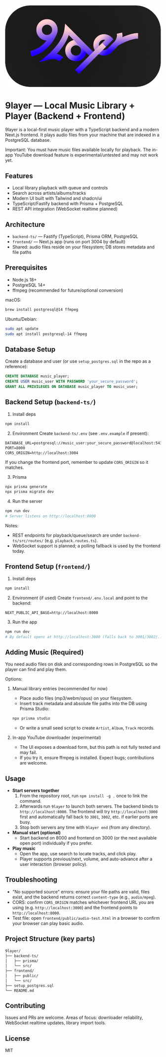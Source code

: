 ![9layer Logo](frontend/public/Frame%202.png)

# 9layer — Local Music Library + Player (Backend + Frontend)

9layer is a local-first music player with a TypeScript backend and a modern Next.js frontend. It plays audio files from your machine that are indexed in a PostgreSQL database.

Important: You must have music files available locally for playback. The in-app YouTube download feature is experimental/untested and may not work yet.

## Features
- Local library playback with queue and controls
- Search across artists/albums/tracks
- Modern UI built with Tailwind and shadcn/ui
- TypeScript/Fastify backend with Prisma + PostgreSQL
- REST API integration (WebSocket realtime planned)

## Architecture
- `backend-ts/` — Fastify (TypeScript), Prisma ORM, PostgreSQL
- `frontend/` — Next.js app (runs on port 3004 by default)
- Shared: audio files reside on your filesystem; DB stores metadata and file paths

## Prerequisites
- Node.js 18+
- PostgreSQL 14+
- ffmpeg (recommended for future/optional conversion)

macOS:
```bash
brew install postgresql@14 ffmpeg
```

Ubuntu/Debian:
```bash
sudo apt update
sudo apt install postgresql-14 ffmpeg
```

## Database Setup
Create a database and user (or use `setup_postgres.sql` in the repo as a reference):
```sql
CREATE DATABASE music_player;
CREATE USER music_user WITH PASSWORD 'your_secure_password';
GRANT ALL PRIVILEGES ON DATABASE music_player TO music_user;
```

## Backend Setup (`backend-ts/`)
1) Install deps
```bash
npm install
```

2) Environment
Create `backend-ts/.env` (see `.env.example` if present):
```
DATABASE_URL=postgresql://music_user:your_secure_password@localhost:5432/music_player
PORT=8000
CORS_ORIGIN=http://localhost:3004
```

If you change the frontend port, remember to update `CORS_ORIGIN` so it matches.

3) Prisma
```bash
npx prisma generate
npx prisma migrate dev
```

4) Run the server
```bash
npm run dev
# Server listens on http://localhost:8000
```

Notes:
- REST endpoints for playback/queue/search are under `backend-ts/src/routes/` (e.g. `playback.routes.ts`).
- WebSocket support is planned; a polling fallback is used by the frontend today.

## Frontend Setup (`frontend/`)
1) Install deps
```bash
npm install
```

2) Environment (if used)
Create `frontend/.env.local` and point to the backend:
```
NEXT_PUBLIC_API_BASE=http://localhost:8000
```

3) Run the app
```bash
npm run dev
# By default opens at http://localhost:3000 (falls back to 3001/3002/... if busy)
```

## Adding Music (Required)
You need audio files on disk and corresponding rows in PostgreSQL so the player can find and play them.

Options:
1) Manual library entries (recommended for now)
   - Place audio files (mp3/webm/opus) on your filesystem.
   - Insert track metadata and absolute file paths into the DB using Prisma Studio:
    ```bash
    npx prisma studio
    ```
   - Or write a small seed script to create `Artist`, `Album`, `Track` records.

2) In-app YouTube downloader (experimental)
   - The UI exposes a download form, but this path is not fully tested and may fail.
   - If you try it, ensure ffmpeg is installed. Expect bugs; contributions are welcome.

## Usage
- **Start servers together**
  1. From the repository root, run `npm install -g .` once to link the command.
  2. Afterwards run `9layer` to launch both servers. The backend binds to `http://localhost:8000`. The frontend will try `http://localhost:3000` first and automatically fall back to `3001`, `3002`, etc. if earlier ports are busy.
  3. Stop both servers any time with `9layer end` (from any directory).
- **Manual start (optional)**
  - Start backend on 8000 and frontend on 3000 (or the next available open port) individually if you prefer.
- **Play music**
  - Open the app, use search to locate tracks, and click play.
  - Player supports previous/next, volume, and auto-advance after a user interaction (browser policy).

## Troubleshooting
- "No supported source" errors: ensure your file paths are valid, files exist, and the backend returns correct `content-type` (e.g., `audio/mpeg`).
- CORS: confirm `CORS_ORIGIN` matches whichever frontend URL you are using (e.g. `http://localhost:3000`) and the frontend points to `http://localhost:8000`.
- Test file: open `frontend/public/audio-test.html` in a browser to confirm your browser can play basic audio.

## Project Structure (key parts)
```
9layer/
├── backend-ts/
│   ├── prisma/
│   └── src/
├── frontend/
│   ├── public/
│   └── src/
├── setup_postgres.sql
└── README.md
```

## Contributing
Issues and PRs are welcome. Areas of focus: downloader reliability, WebSocket realtime updates, library import tools.

## License
MIT
